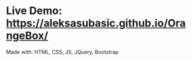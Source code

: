 # Live Demo: https://aleksasubasic.github.io/OrangeBox/
Made with: HTML, CSS, JS, JQuery, Bootstrap
